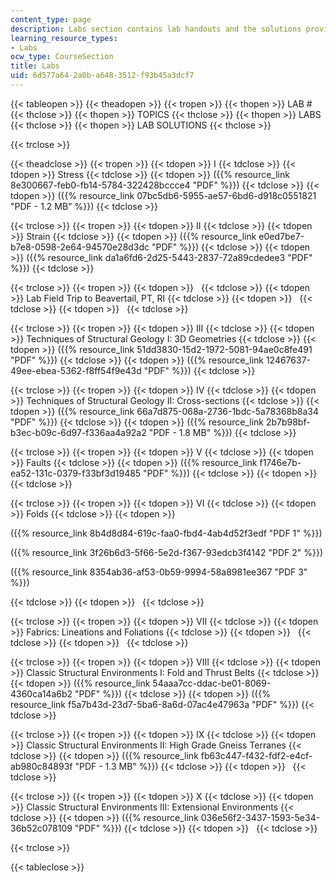 ```yaml
---
content_type: page
description: Labs section contains lab handouts and the solutions provided for them.
learning_resource_types:
- Labs
ocw_type: CourseSection
title: Labs
uid: 6d577a64-2a0b-a648-3512-f93b45a3dcf7
---
```


{{< tableopen >}}
{{< theadopen >}}
{{< tropen >}}
{{< thopen >}}
LAB #
{{< thclose >}}
{{< thopen >}}
TOPICS
{{< thclose >}}
{{< thopen >}}
LABS
{{< thclose >}}
{{< thopen >}}
LAB SOLUTIONS
{{< thclose >}}

{{< trclose >}}

{{< theadclose >}}
{{< tropen >}}
{{< tdopen >}}
I
{{< tdclose >}}
{{< tdopen >}}
Stress
{{< tdclose >}}
{{< tdopen >}}
({{% resource_link 8e300667-feb0-fb14-5784-322428bccce4 "PDF" %}})
{{< tdclose >}}
{{< tdopen >}}
({{% resource_link 07bc5db6-5955-ae57-6bd6-d918c0551821 "PDF - 1.2 MB" %}})
{{< tdclose >}}

{{< trclose >}}
{{< tropen >}}
{{< tdopen >}}
II
{{< tdclose >}}
{{< tdopen >}}
Strain
{{< tdclose >}}
{{< tdopen >}}
({{% resource_link e0ed7be7-b7e8-0598-2e64-94570e28d3dc "PDF" %}})
{{< tdclose >}}
{{< tdopen >}}
({{% resource_link da1a6fd6-2d25-5443-2837-72a89cdedee3 "PDF" %}})
{{< tdclose >}}

{{< trclose >}}
{{< tropen >}}
{{< tdopen >}}
 
{{< tdclose >}}
{{< tdopen >}}
Lab Field Trip to Beavertail, PT, RI
{{< tdclose >}}
{{< tdopen >}}
 
{{< tdclose >}}
{{< tdopen >}}
 
{{< tdclose >}}

{{< trclose >}}
{{< tropen >}}
{{< tdopen >}}
III
{{< tdclose >}}
{{< tdopen >}}
Techniques of Structural Geology I: 3D Geometries
{{< tdclose >}}
{{< tdopen >}}
({{% resource_link 51dd3830-15d2-1972-5081-94ae0c8fe491 "PDF" %}})
{{< tdclose >}}
{{< tdopen >}}
({{% resource_link 12467637-49ee-ebea-5362-f8ff54f9e43d "PDF" %}})
{{< tdclose >}}

{{< trclose >}}
{{< tropen >}}
{{< tdopen >}}
IV
{{< tdclose >}}
{{< tdopen >}}
Techniques of Structural Geology II: Cross-sections
{{< tdclose >}}
{{< tdopen >}}
({{% resource_link 66a7d875-068a-2736-1bdc-5a78368b8a34 "PDF" %}})
{{< tdclose >}}
{{< tdopen >}}
({{% resource_link 2b7b98bf-b3ec-b09c-6d97-f336aa4a92a2 "PDF - 1.8 MB" %}})
{{< tdclose >}}

{{< trclose >}}
{{< tropen >}}
{{< tdopen >}}
V
{{< tdclose >}}
{{< tdopen >}}
Faults
{{< tdclose >}}
{{< tdopen >}}
({{% resource_link f1746e7b-ea52-131c-0379-f33bf3d19485 "PDF" %}})
{{< tdclose >}}
{{< tdopen >}}
 
{{< tdclose >}}

{{< trclose >}}
{{< tropen >}}
{{< tdopen >}}
VI
{{< tdclose >}}
{{< tdopen >}}
Folds
{{< tdclose >}}
{{< tdopen >}}


({{% resource_link 8b4d8d84-619c-faa0-fbd4-4ab4d52f3edf "PDF 1" %}})

({{% resource_link 3f26b6d3-5f66-5e2d-f367-93edcb3f4142 "PDF 2" %}})

({{% resource_link 8354ab36-af53-0b59-9994-58a8981ee367 "PDF 3" %}})


{{< tdclose >}}
{{< tdopen >}}
 
{{< tdclose >}}

{{< trclose >}}
{{< tropen >}}
{{< tdopen >}}
VII
{{< tdclose >}}
{{< tdopen >}}
Fabrics: Lineations and Foliations
{{< tdclose >}}
{{< tdopen >}}
 
{{< tdclose >}}
{{< tdopen >}}
 
{{< tdclose >}}

{{< trclose >}}
{{< tropen >}}
{{< tdopen >}}
VIII
{{< tdclose >}}
{{< tdopen >}}
Classic Structural Environments I: Fold and Thrust Belts
{{< tdclose >}}
{{< tdopen >}}
({{% resource_link 54aaa7cc-ddac-be01-8069-4360ca14a6b2 "PDF" %}})
{{< tdclose >}}
{{< tdopen >}}
({{% resource_link f5a7b43d-23d7-5ba6-8a6d-07ac4e47963a "PDF" %}})
{{< tdclose >}}

{{< trclose >}}
{{< tropen >}}
{{< tdopen >}}
IX
{{< tdclose >}}
{{< tdopen >}}
Classic Structural Environments II: High Grade Gneiss Terranes
{{< tdclose >}}
{{< tdopen >}}
({{% resource_link fb63c447-f432-fdf2-e4cf-ab980c84893f "PDF - 1.3 MB" %}})
{{< tdclose >}}
{{< tdopen >}}
 
{{< tdclose >}}

{{< trclose >}}
{{< tropen >}}
{{< tdopen >}}
X
{{< tdclose >}}
{{< tdopen >}}
Classic Structural Environments III: Extensional Environments
{{< tdclose >}}
{{< tdopen >}}
({{% resource_link 036e56f2-3437-1593-5e34-36b52c078109 "PDF" %}})
{{< tdclose >}}
{{< tdopen >}}
 
{{< tdclose >}}

{{< trclose >}}

{{< tableclose >}}